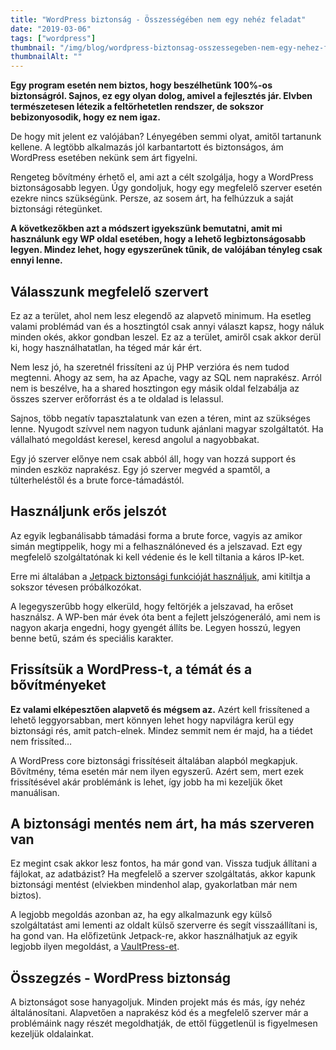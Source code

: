 ```yaml
---
title: "WordPress biztonság - Összességében nem egy nehéz feladat"
date: "2019-03-06"
tags: ["wordpress"]
thumbnail: "/img/blog/wordpress-biztonsag-osszessegeben-nem-egy-nehez-feladat.png"
thumbnailAlt: ""
---
```


**Egy program esetén nem biztos, hogy beszélhetünk 100%-os biztonságról. Sajnos, ez egy olyan dolog, amivel a fejlesztés jár. Elvben természetesen létezik a feltörhetetlen rendszer, de sokszor bebizonyosodik, hogy ez nem igaz.**

De hogy mit jelent ez valójában? Lényegében semmi olyat, amitől tartanunk kellene. A legtöbb alkalmazás jól karbantartott és biztonságos, ám WordPress esetében nekünk sem árt figyelni.

Rengeteg bővítmény érhető el, ami azt a célt szolgálja, hogy a WordPress biztonságosabb legyen. Úgy gondoljuk, hogy egy megfelelő szerver esetén ezekre nincs szükségünk. Persze, az sosem árt, ha felhúzzuk a saját biztonsági rétegünket.

**A következőkben azt a módszert igyekszünk bemutatni, amit mi használunk egy WP oldal esetében, hogy a lehető legbiztonságosabb legyen. Mindez lehet, hogy egyszerűnek tűnik, de valójában tényleg csak ennyi lenne.**

## Válasszunk megfelelő szervert

Ez az a terület, ahol nem lesz elegendő az alapvető minimum. Ha esetleg valami problémád van és a hosztingtól csak annyi választ kapsz, hogy náluk minden okés, akkor gondban leszel. Ez az a terület, amiről csak akkor derül ki, hogy használhatatlan, ha téged már kár ért.

Nem lesz jó, ha szeretnél frissíteni az új PHP verzióra és nem tudod megtenni. Ahogy az sem, ha az Apache, vagy az SQL nem naprakész. Arról nem is beszélve, ha a shared hosztingon egy másik oldal felzabálja az összes szerver erőforrást és a te oldalad is lelassul.

Sajnos, több negatív tapasztalatunk van ezen a téren, mint az szükséges lenne. Nyugodt szívvel nem nagyon tudunk ajánlani magyar szolgáltatót. Ha vállalható megoldást keresel, keresd angolul a nagyobbakat.

Egy jó szerver előnye nem csak abból áll, hogy van hozzá support és minden eszköz naprakész. Egy jó szerver megvéd a spamtől, a túlterheléstől és a brute force-támadástól.

## Használjunk erős jelszót

Az egyik legbanálisabb támadási forma a brute force, vagyis az amikor simán megtippelik, hogy mi a felhasználóneved és a jelszavad. Ezt egy megfelelő szolgáltatónak ki kell védenie és le kell tiltania a káros IP-ket.

Erre mi általában a [Jetpack biztonsági funkcióját használjuk](https://jetpack.com/), ami kitiltja a sokszor tévesen próbálkozókat.

A legegyszerűbb hogy elkerüld, hogy feltörjék a jelszavad, ha erőset használsz. A WP-ben már évek óta bent a fejlett jelszógeneráló, ami nem is nagyon akarja engedni, hogy gyengét állíts be. Legyen hosszú, legyen benne betű, szám és speciális karakter.

## Frissítsük a WordPress-t, a témát és a bővítményeket

**Ez valami elképesztően alapvető és mégsem az.** Azért kell frissítened a lehető leggyorsabban, mert könnyen lehet hogy napvilágra kerül egy biztonsági rés, amit patch-elnek. Mindez semmit nem ér majd, ha a tiédet nem frissíted…

A WordPress core biztonsági frissítéseit általában alapból megkapjuk. Bővítmény, téma esetén már nem ilyen egyszerű. Azért sem, mert ezek frissítésével akár problémánk is lehet, így jobb ha mi kezeljük őket manuálisan.

## A biztonsági mentés nem árt, ha más szerveren van

Ez megint csak akkor lesz fontos, ha már gond van. Vissza tudjuk állítani a fájlokat, az adatbázist? Ha megfelelő a szerver szolgáltatás, akkor kapunk biztonsági mentést (elviekben mindenhol alap, gyakorlatban már nem biztos).

A legjobb megoldás azonban az, ha egy alkalmazunk egy külső szolgáltatást ami lementi az oldalt külső szerverre és segít visszaállítani is, ha gond van. Ha előfizetünk Jetpack-re, akkor használhatjuk az egyik legjobb ilyen megoldást, a [VaultPress-et](https://vaultpress.com/).

## Összegzés - WordPress biztonság

A biztonságot sose hanyagoljuk. Minden projekt más és más, így nehéz általánosítani. Alapvetően a naprakész kód és a megfelelő szerver már a problémáink nagy részét megoldhatják, de ettől függetlenül is figyelmesen kezeljük oldalainkat.
